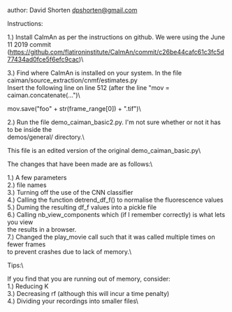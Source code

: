 author: David Shorten <dpshorten@gmail.com>

Instructions:

1.) Install CaImAn as per the instructions on github. We were using the June 11 2019 commit<br/>
(https://github.com/flatironinstitute/CaImAn/commit/c26be44cafc61c3fc5d77434ad0fce5f6efc9cac)\

3.) Find where CaImAn is installed on your system. In the file caiman/source_extraction/cnmf/estimates.py\
Insert the following line on line 512 (after the line "mov = caiman.concatenate(...")\

mov.save("foo" + str(frame_range[0]) + ".tif")\

2.) Run the file demo_caiman_basic2.py. I'm not sure whether or not it has to be inside the\
demos/general/ directory.\

This file is an edited version of the original demo_caiman_basic.py\

The changes that have been made are as follows:\

1.) A few parameters\
2.) file names\
3.) Turning off the use of the CNN classifier\
4.) Calling the function detrend_df_f() to normalise the fluorescence values\
5.) Duming the resulting df_f values into a pickle file\
6.) Calling nb_view_components which (if I remember correctly) is what lets you view\
the results in a browser.\
7.) Changed the play_movie call such that it was called multiple times on fewer frames\
    to prevent crashes due to lack of memory.\


Tips:\

If you find that you are running out of memory, consider:\
1.) Reducing K\
3.) Decreasing rf (although this will incur a time penalty)\
4.) Dividing your recordings into smaller files\